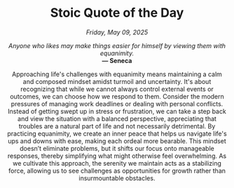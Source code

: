 <h1 align="center">Stoic Quote of the Day</h1>
<p align="center"><em><!--date-start-->Friday, May 09, 2025<!--date-end--></em></p>
<p align="center">
    <em><!--START_SECTION:quote-text-->
Anyone who likes may make things easier for himself by viewing them with equanimity.
<!--END_SECTION:quote-text--></em><br>
    <strong>— <!--START_SECTION:quote-author-->
Seneca
<!--END_SECTION:quote-author--></strong>
</p>

<p align="center" style="max-width:600px;margin:0 auto;">
<!--START_SECTION:quote-interpretation-->
Approaching life's challenges with equanimity means maintaining a calm and composed mindset amidst turmoil and uncertainty. It's about recognizing that while we cannot always control external events or outcomes, we can choose how we respond to them. Consider the modern pressures of managing work deadlines or dealing with personal conflicts. Instead of getting swept up in stress or frustration, we can take a step back and view the situation with a balanced perspective, appreciating that troubles are a natural part of life and not necessarily detrimental. By practicing equanimity, we create an inner peace that helps us navigate life's ups and downs with ease, making each ordeal more bearable. This mindset doesn’t eliminate problems, but it shifts our focus onto manageable responses, thereby simplifying what might otherwise feel overwhelming. As we cultivate this approach, the serenity we maintain acts as a stabilizing force, allowing us to see challenges as opportunities for growth rather than insurmountable obstacles.
<!--END_SECTION:quote-interpretation-->
</p>
